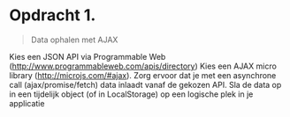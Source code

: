 # Opdracht 1. 
>Data ophalen met AJAX 

Kies een JSON API via Programmable Web (http://www.programmableweb.com/apis/directory) 
Kies een AJAX micro library (http://microjs.com/#ajax). Zorg ervoor dat je met een asynchrone call (ajax/promise/fetch) data inlaadt vanaf de gekozen API. 
Sla de data op in een tijdelijk object (of in LocalStorage) op een logische plek in je applicatie


